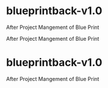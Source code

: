 # blueprintback-v1.0
After Project Mangement of Blue Print

After Project Mangement of Blue Print



# blueprintback-v1.0
After Project Mangement of Blue Print
